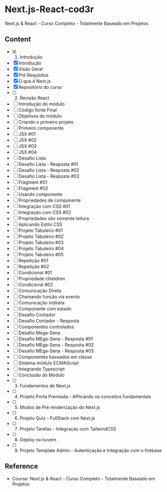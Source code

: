 # Next.js-React-cod3r
Next.js &amp; React - Curso Completo - Totalmente Baseado em Projetos


## Content

- [x]  1. Introdução
  - [x]  Introdução
  - [x]  Visão Geral
  - [x]  Pré Requisitos
  - [x]  O que é Next.js
  - [x]  <a src="https://github.com/cod3rcursos/curso-nextjs">Repositório do curso</a>
- [ ]  2. Revisão React
  - [ ]  Introdução do módulo
  - [ ]  Código fonte Final
  - [ ]  Objetivos do módulo
  - [ ]  Criando o primeiro projeto
  - [ ]  Primeiro componente
  - [ ]  JSX #01
  - [ ]  JSX #02
  - [ ]  JSX #03
  - [ ]  JSX #04
  - [ ]  Desafio Lista
  - [ ]  Desafio Lista - Resposta #01
  - [ ]  Desafio Lista - Resposta #02
  - [ ]  Desafio Lista - Resposta #03
  - [ ]  Fragment #01
  - [ ]  Fragment #02
  - [ ]  Usando componente
  - [ ]  Propriedades de componente
  - [ ]  Integração com CSS #01
  - [ ]  Integração com CSS #02
  - [ ]  Propriedades são somente leitura
  - [ ]  Aplicando Estilo CSS
  - [ ]  Projeto Tabuleiro #01
  - [ ]  Projeto Tabuleiro #02
  - [ ]  Projeto Tabuleiro #03
  - [ ]  Projeto Tabuleiro #04
  - [ ]  Projeto Tabuleiro #05
  - [ ]  Repetição #01
  - [ ]  Repetição #02
  - [ ]  Condicional #01
  - [ ]  Propriedade chieldren
  - [ ]  Condicional #02
  - [ ]  Comunicação Direta
  - [ ]  Chamando função via evento
  - [ ]  Comunicação indireta
  - [ ]  Componente com estado
  - [ ]  Desafio Contador
  - [ ]  Desafio Contador - Resposta
  - [ ]  Componentes controlados
  - [ ]  Desafio Mega-Sena
  - [ ]  Desafio MEga-Sena - Resposta #01
  - [ ]  Desafio MEga-Sena - Resposta #02
  - [ ]  Desafio MEga-Sena - Resposta #03
  - [ ]  Componentes baseados em classe
  - [ ]  Sistema módulo ECMAScript
  - [ ]  Integrando Typescript
  - [ ]  Conclusão do Módulo
- [ ]  3. Fundamentos de Next.js
- [ ]  4. Projeto Porta Premiada - APlicando os conceitos fundamentais
- [ ]  5. Modos de Pré renderização do Next.js
- [ ]  6. Projeto Quiz - FullStack com Next.js
- [ ]  7. Projeto Tarefas - Integração com TailwindCSS
- [ ]  8. Deploy na nuvem
- [ ]  9. Projeto Template Admin - Autenticação e Integração com o firebase

## Reference

- Course: <a src="https://www.cod3r.com.br/courses/nextjs">Next.js & React - Curso Completo - Totalmente Baseado em Projetos</a>
